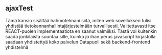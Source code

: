 ## ajaxTest

Tämä kansio sisältää hahmotelmani siitä, miten web sovelluksen tulisi yhdistää tietokannanhallintajärjestelmään
turvallisesti. 
Valitettavasti itse REACT-puolen implementaatiota en saanut valmiiksi. Tästä voi kuitenkin
saada jonkilaista suuntaa sille, kuinka jo ihan perus javascript kirjastolla saadaan yhdistettyä
koko palvelun Datapuoli sekä backend-frontend yhdistelmä
